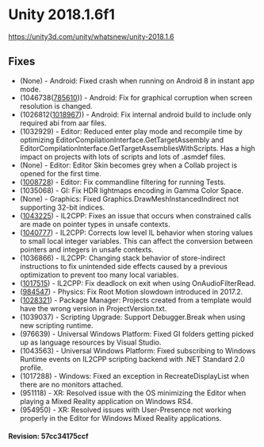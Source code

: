 # Unity 2018.1.6f1
https://unity3d.com/unity/whatsnew/unity-2018.1.6

## Fixes

<ul>
<li>(None) - Android: Fixed crash when running on Android 8 in instant app mode.</li>
<li>(1046738(<a href="https://issuetracker.unity3d.com/product/unity/issues/guid/785610/">785610</a>)) - Android: Fix for graphical corruption when screen resolution is changed.</li>
<li>(1026812(<a href="https://issuetracker.unity3d.com/product/unity/issues/guid/1018967/">1018967</a>)) - Android: Fix internal android build to include only required abi from aar files.</li>
<li>(1032929) - Editor: Reduced enter play mode and recompile time by optimizing EditorCompilationInterface.GetTargetAssembly and EditorCompilationInterface.GetTargetAssembliesWithScripts. Has a high impact on projects with lots of scripts and lots of .asmdef files.</li>
<li>(None) - Editor: Editor Skin becomes grey when a Collab project is opened for the first time.</li>
<li>(<a href="https://issuetracker.unity3d.com/product/unity/issues/guid/1008728/">1008728</a>) - Editor: Fix commandline filtering for running Tests.</li>
<li>(1035068) - GI: Fix HDR lightmaps encoding in Gamma Color Space.</li>
<li>(None) - Graphics: Fixed Graphics.DrawMeshInstancedIndirect not supporting 32-bit indices.</li>
<li>(<a href="https://issuetracker.unity3d.com/product/unity/issues/guid/1043225/">1043225</a>) - IL2CPP: Fixes an issue that occurs when constrained calls are made on pointer types in unsafe contexts.</li>
<li>(<a href="https://issuetracker.unity3d.com/product/unity/issues/guid/1040777/">1040777</a>) - IL2CPP: Corrects low level IL behavior when storing values to small local integer variables. This can affect the conversion between pointers and integers in unsafe contexts.</li>
<li>(1036866) - IL2CPP: Changing stack behavior of store-indirect instructions to fix unintended side effects caused by a previous optimization to prevent too many local variables.</li>
<li>(<a href="https://issuetracker.unity3d.com/product/unity/issues/guid/1017515/">1017515</a>) - IL2CPP: Fix deadlock on exit when using OnAudioFilterRead.</li>
<li>(<a href="https://issuetracker.unity3d.com/product/unity/issues/guid/984547/">984547</a>) - Physics: Fix Root Motion slowdown introduced in 2017.2.</li>
<li>(<a href="https://issuetracker.unity3d.com/product/unity/issues/guid/1028321/">1028321</a>) - Package Manager: Projects created from a template would have the wrong version in ProjectVersion.txt.</li>
<li>(1039037) - Scripting Upgrade: Support Debugger.Break when using new scripting runtime.</li>
<li>(976639) - Universal Windows Platform: Fixed GI folders getting picked up as language resources by Visual Studio.</li>
<li>(1043563) - Universal Windows Platform: Fixed subscribing to Windows Runtime events on IL2CPP scripting backend with .NET Standard 2.0 profile.</li>
<li>(1017288) - Windows: Fixed an exception in RecreateDisplayList when there are no monitors attached.</li>
<li>(951118) - XR: Resolved issue with the OS minimizing the Editor when playing a Mixed Reality application on Windows RS4.</li>
<li>(954950) - XR: Resolved issues with User-Presence not working properly in the Editor for Windows Mixed Reality applications.</li>
</ul>

#### Revision: 57cc34175ccf
